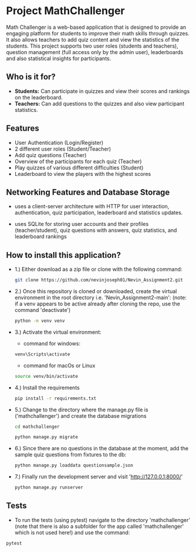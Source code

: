 # Project MathChallenger

Math Challenger is a web-based application that is designed to provide an engaging platform for students to improve their math skills through quizzes. It also allows teachers to add quiz content and view the statistics of the students. This project supports two user roles (students and teachers), question management (full access only by the admin user), leaderboards and also statistical insights for participants.


## Who is it for?

- **Students:** Can participate in quizzes and view their scores and rankings on the leaderboard.
- **Teachers:** Can add questions to the quizzes and also view participant statistics.

## Features

- User Authentication (Login/Register)
- 2 different user roles (Student/Teacher)
- Add quiz questions (Teacher)
- Overview of the participants for each quiz (Teacher)
- Play quizzes of various different difficulties (Student)
- Leaderboard to view the players with the highest scores

## Networking Features and Database Storage

- uses a client-server architecture with HTTP for user interaction, authentication, quiz participation, leaderboard and statistics updates.

- uses SQLite for storing user accounts and their profiles (teacher/student), quiz questions with answers, quiz statistics, and leaderboard rankings



## How to install this application?

- 1.)  Either download as a zip file or clone with the following command:
  ```bash
  git clone https://github.com/nevinjoseph01/Nevin_Assignment2.git
  ```
- 2.)  Once this repository is cloned or downloaded, create the virtual environment in the root directory i.e. 'Nevin_Assignment2-main':
  (note: if a venv appears to be active already after cloning the repo, use the command 'deactivate')
  ```bash
  python -m venv venv
  ```
- 3.)  Activate the virtual environment:
  - command for windows:
  ```bash
  venv\Scripts\activate
  ```
  - command for macOs or Linux
  ```bash
  source venv/bin/activate
  ```

- 4.) Install the requirements
  ```bash
  pip install -r requirements.txt
  ```
  
- 5.) Change to the directory where the manage.py file is ('mathchallenger') and create the database migrations
  ```bash
  cd mathchallenger
  ```
  ```bash
  python manage.py migrate
  ```

- 6.) Since there are no questions in the database at the moment, add the sample quiz questions from fixtures to the db:
  ```bash
  python manage.py loaddata questionsample.json
  ```

- 7.) Finally run the development server and visit 'http://127.0.0.1:8000/'
  ```bash
  python manage.py runserver
  ```
  
  

## Tests

- To run the tests (using pytest) navigate to the directory 'mathchallenger' (note that there is also a subfolder for the app called 'mathchallenger' which is not used here!) and use the command:

```bash
pytest
```

  
  

  
  
  


